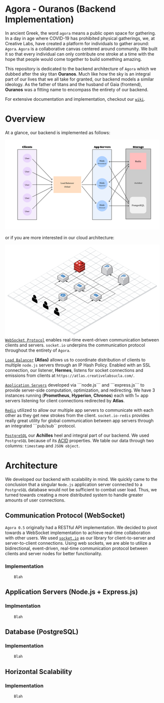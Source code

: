 # Agora - Ouranos (Backend Implementation)

In ancient Greek, the word ```agora``` means a public open space for gathering. In a day in age where COVID-19 has prohibited physical gatherings, we, at Creative Labs, have created a platform for individuals to gather around: ```Agora```. ```Agora``` is a collaborative canvas centered around community. We built it so that every individual can only contribute one stroke at a time with the hope that people would come together to build something amazing. 

This repository is dedicated to the backend architecture of ```Agora``` which we dubbed after the sky titan **Ouranos**. Much like how the sky is an integral part of our lives that we all take for granted, our backend models a similar ideology. As the father of titans and the husband of Gaia (frontend), **Ouranos** was a fitting name to encompass the entirety of our backend.

For extensive documentation and implementation, checkout our [```wiki```](https://github.com/UCLA-Creative-Labs/project-gaia-server/wiki).

# Overview

At a glance, our backend is implemented as follows:

![architecture](/misc/architecture.png)

or if you are more interested in our cloud architecture:

![cloud](/misc/cloud.png)
[```WebSocket Protocol```](https://github.com/UCLA-Creative-Labs/project-gaia-server/wiki/Communication-Protocol-(WebSocket)) enables real-time event-driven communication between clients and servers. ```socket.io``` underpins the communication protocol throughout the entirety of ```Agora```.

[```Load Balancer```](https://github.com/UCLA-Creative-Labs/project-gaia-server/wiki/Horizontal-Scalability-(Load-Balancer)) **(Atlas)** allows us to coordinate distribution of clients to multiple ```node.js``` servers through an IP Hash Policy. Enabled with an SSL connection, our listener, **Hermes**, listens for socket connections and emissions from clients at ```https://atlas.creativelabsucla.com/```.

[```Application Servers```](https://github.com/UCLA-Creative-Labs/project-gaia-server/wiki/Application-Servers-(Node.js)) developed via ```node.js``` and ```express.js``` to provide server-side computation, optimization, and redirecting. We have 3 instances running (**Prometheus**, **Hyperion**, **Chronos**) each with 1+ app servers listening for client connections redirected by **Atlas**.

[```Redis```](https://github.com/UCLA-Creative-Labs/project-gaia-server/wiki/Horizontal-Scalability-(Redis)) utilized to allow our multiple app servers to communicate with each other as they get new strokes from the client. ```socket.io-redis``` provides really great utility for global communication between app servers through an integrated ```pub/sub`` protocol. 

[```PostgreSQL```](https://github.com/UCLA-Creative-Labs/project-gaia-server/wiki/Database-(PostgreSQL)) our **Achilles** heel and integral part of our backend. We used ```PostgreSQL``` because of its [ACID](https://retool.com/blog/whats-an-acid-compliant-database/) properties. We table our data through two columns: ```timestamp``` and ```JSON object```.

# Architecture

We developed our backend with scalability in mind. We quickly came to the conclusion that a singular ```Node.js``` application server connected to a ```PostgreSQL``` database would not be sufficient to combat user load. Thus, we turned towards creating a more distributed system to handle greater amounts of user connections.

## Communication Protocol (WebSocket)

```Agora 0.5``` originally had a RESTful API implementation. We decided to pivot towards a WebSocket implementation to achieve real-time collaboration with other users. We used [```socket.io```](https://socket.io/docs/) as our library for client-to-server and server-to-client connections. Using web sockets, we are able to utilize a bidirectional, event-driven, real-time communication protocol between clients and server nodes for better functionality. 

### Implementation

```
    Blah
```

## Application Servers (Node.js + Express.js)

### Implmentation

```
    Blah
```

## Database (PostgreSQL)

### Implementation

```
    Blah
```

## Horizontal Scalability

### Implementation

```
    Blah
```
